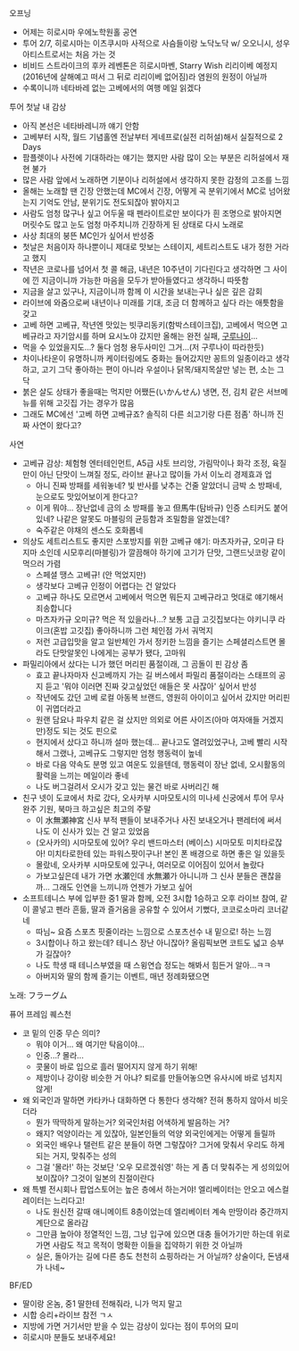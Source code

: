 오프닝

- 어제는 히로시마 우에노학원홀 공연
- 투어 2/7, 히로시마는 이츠쿠시마 사적으로 사슴들이랑 노닥노닥 w/ 오오니시, 성우 아티스트로서는 처음 가는 것
- 비비드 스트라이크의 후카 레벤톤은 히로시마벤, Starry Wish 리리이베 예정지(2016년에 살해예고 떠서 그 뒤로 리리이베 없어짐)라 염원의 원정이 아닐까
- 수록이니까 네타바레 없는 고베에서의 여행 메일 읽겠다

투어 첫날 내 감상
- 아직 본선은 네타바레니까 얘기 안함
- 고베부터 시작, 월드 기념홀엔 전날부터 게네프로(실전 리허설)해서 실질적으로 2 Days
- 팜플렛이나 사전에 기대하라는 얘기는 했지만 사람 많이 오는 부분은 리허설에서 재현 불가
- 많은 사람 앞에서 노래하면 기분이나 리허설에서 생각하지 못한 감정의 고조를 느낌
- 올해는 노래할 땐 긴장 안했는데 MC에서 긴장, 어떻게 곡 분위기에서 MC로 넘어왔는지 기억도 안남, 분위기도 전도되잖아 밝아지고
- 사람도 엄청 많구나 싶고 어두울 때 펜라이트로만 보이다가 흰 조명으로 밝아지면 머릿수도 많고 눈도 엄청 마주치니까 긴장하게 된 상태로 다시 노래로
- 사상 최대의 붕뜬 MC인가 싶어서 반성중
- 첫날은 처음이자 하나뿐이니 제대로 맛보는 스테이지, 세트리스트도 내가 정한 거라고 했지
- 작년은 코로나를 넘어서 첫 콜 해금, 내년은 10주년이 기다린다고 생각하면 그 사이에 낀 지금이니까 가능한 마음을 모두가 받아들였다고 생각하니 따뜻함
- 지금을 살고 있구나, 지금이니까 함께 이 시간을 보내는구나 싶은 깊은 감회
- 라이브에 와줌으로써 내년이나 미래를 기대, 조금 더 함께하고 싶다 라는 애틋함을 갖고 
- 고베 하면 고베규, 작년엔 맛있는 빗쿠리동키(함박스테이크집), 고베에서 먹으면 고베규라고 자기암시를 하며 요시노야 갔지만 올해는 완전 실패, [구루나이](https://www.ntv.co.jp/gurunai/articles/?tag=OA%E3%81%BE%E3%81%A8%E3%82%81)...
- 먹을 수 있었을지도...? 둘다 엄청 용두사미인 그거...(저 구루나이 따라한듯)
- 차이나타운이 유명하니까 케이터링에도 중화는 들어갔지만 꽁트의 일종이라고 생각하고, 고기 그닥 좋아하는 편이 아니라 우설이나 닭목/돼지목살만 넣는 편, 소는 그닥
- 붉은 살도 상태가 좋을때는 먹지만 어쨌든(いかんせん) 냉면, 전, 김치 같은 서브메뉴를 위해 고깃집 가는 경우가 많음
- 그래도 MC에선 '고베 하면 고베규죠? 솔직히 다른 쇠고기랑 다른 점좀' 하니까 진짜 사연이 왔다고?

사연
- 고베규 감상: 체험형 엔터테인먼트, A5급 샤토 브리앙, 가림막이나 화각 조정, 육질만이 아닌 단맛이 느껴질 정도, 라이브 끝나고 많이들 가서 이노리 경제효과 업
  - 아니 진짜 방패를 세워놓네? 빛 반사를 낮추는 건줄 알았더니 금박 소 방패네, 눈으로도 맛있어보이게 한다고?
  - 이게 뭐야... 장난없네 금의 소 방패를 놓고 但馬牛(탐바규) 인증 스티커도 붙어있네? 나같은 알못도 마블링의 균등함과 조밀함을 알겠는데?
  - 숙주같은 야채의 센스도 호화롭네
- 의상도 세트리스트도 좋지만 스포방지를 위한 고베규 얘기: 마츠자카규, 오미규 타지마 소인데 시모후리(마블링)가 깔끔해야 하기에 고기가 단맛, 그랜드닛코랑 같이 먹으러 가렴
  - 스페셜 땡스 고베규! (안 먹었지만)
  - 생각보다 고베규 인정이 어렵다는 건 알았다
  - 고베규 하나도 모르면서 고베에서 먹으면 뭐든지 고베규라고 멋대로 얘기해서 죄송합니다
  - 마츠자카규 오미규? 먹은 적 있을라나...? 보통 고급 고깃집보다는 야키니쿠 라이크(혼밥 고깃집) 좋아하니까 그런 체인점 가서 궈먹지
  - 저런 고급입맛을 알고 일반체인 가서 정키한 느낌을 즐기는 스페셜리스트면 몰라도 단맛알못인 나에게는 공부가 됐다, 고마워
- 파밀리아에서 샀다는 니가 했던 머리핀 품절이래, 그 곰돌이 핀 감상 좀
  - 효고 끝나자마자 신고베까지 가는 길 버스에서 파밀리 품절이라는 스태프의 공지 듣고 '뭐야 이러면 진짜 갖고싶었던 애들은 못 사잖아' 싶어서 반성
  - 작년에도 갔던 고베 로컬 아동복 브랜드, 영원히 아이이고 싶어서 갔지만 머리핀이 귀엽더라고
  - 원랜 담요나 파우치 같은 걸 샀지만 의외로 어른 사이즈(아마 여자애들 거겠지만)정도 되는 것도 핀으로
  - 현지에서 샀다고 하니까 설마 했는데... 끝나고도 열려있었구나, 고베 빨리 시작해서 그랬나, 고베규도 그렇지만 엄청 행동력이 높네
  - 바로 다음 약속도 분명 있고 여운도 있을텐데, 행동력이 장난 없네, 오시활동의 활력을 느끼는 메일이라 좋네
  - 나도 버그걸려서 오시가 갖고 있는 물건 바로 사버리긴 해 
- 친구 넷이 도쿄에서 차로 갔다, 오사카부 시마모토시의 미나세 신궁에서 투어 무사완주 기원, 북마크 하고싶은 최고의 주말
  - 이 水無瀬神宮 신사 부적 팬들이 보내주거나 사진 보내오거나 팬레터에 써서 나도 이 신사가 있는 건 알고 있었음
  - (오사카의) 시마모토에 있어? 우리 밴드마스터 (베이스) 시마모토 미치타로잖아! 미치타로한테 있는 파워스팟이구나! 본인 폰 배경으로 하면 좋은 일 있을듯
  - 몰랐네, 오사카부 시마모토에 있구나, 여러모로 이어짐이 있어서 놀랐다
  - 가보고싶은데 내가 가면 水瀬인데 水無瀬가 아니니까 그 신사 분들은 괜찮을까... 그래도 인연을 느끼니까 언젠가 가보고 싶어
- 소프트테니스 부에 입부한 중1 딸과 함께, 오전 3시합 1승하고 오후 라이브 참여, 같이 콜넣고 펜라 흔듦, 딸과 즐거움을 공유할 수 있어서 기뻤다, 코코로소마리 코너같네
  - 따님~ 요즘 스포츠 핏줄이라는 느낌으로 스포츠선수 내 밑으로! 하는 느낌
  - 3시합이나 하고 왔는데? 테니스 장난 아니잖아? 올림픽보면 코트도 넓고 승부가 길잖아?
  - 나도 학생 때 테니스부였을 때 스윙연습 정도는 해봐서 힘든거 알아...ㅋㅋ
  - 아버지와 딸의 함께 즐기는 이벤트, 매년 정례화됐으면

노래: フラーグム

퓨어 프레임 퀘스천
- 코 밑의 인중 무슨 의미?
  - 뭐야 이거... 왜 여기만 탁음이야...
  - 인중...? 몰라...
  - 콧물이 바로 입으로 흘러 떨어지지 않게 하기 위해!
  - 제방이나 강이랑 비슷한 거 아냐? 퇴로를 만들어놓으면 유사시에 바로 넘치지 않게!
- 왜 외국인과 말하면 카타카나 대화하면 다 통한다 생각해? 전혀 통하지 않아서 비웃더라
  - 뭔가 딱딱하게 말하는거? 외국인처럼 어색하게 발음하는 거?
  - 왜지? 억양이라는 게 있잖아, 일본인들의 억양 외국인에게는 어떻게 들릴까
  - 외국인 배우나 탤런트 같은 분들이 하면 그렇잖아? 그거에 맞춰서 우리도 하게 되는 거지, 맞춰주는 성의
  - 그걸 '몰라!' 하는 것보단 '오우 모르겠숴영' 하는 게 좀 더 맞춰주는 게 성의있어 보이잖아? 그것이 일본의 친절이란다
- 왜 특별 전시회나 팝업스토어는 높은 층에서 하는거야! 엘리베이터는 안오고 에스컬레이터는 느리다고!
  - 나도 원신전 갈때 애니메이트 8층이었는데 엘리베이터 계속 만땅이라 중간까지 계단으로 올라감
  - 그만큼 높아야 정열적인 느낌, 그냥 입구에 있으면 대충 들어가기만 하는데 위로 가면 사람도 적고 목적이 명확한 이들을 집약하기 위한 것 아닐까
  - 실은, 돌아가는 길에 다른 층도 천천히 쇼핑하라는 거 아닐까? 상술이다, 돈냄새가 나네~

BF/ED
- 딸이랑 온놈, 중1 딸한테 전해줘라, 니가 먹지 말고
- 시합 승리+라이브 참전 ㄱㅅ
- 지방에 가면 거기서만 받을 수 있는 감상이 있다는 점이 투어의 묘미
- 히로시마 분들도 보내주세요!